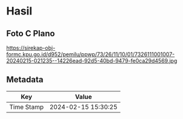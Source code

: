# Hasil

## Foto C Plano

https://sirekap-obj-formc.kpu.go.id/d952/pemilu/ppwp/73/26/11/10/01/7326111001007-20240215-021235--14226ead-92d5-40bd-9479-fe0ca29d4569.jpg


## Metadata

| Key        | Value               |
| ---------- | ------------------- |
| Time Stamp | 2024-02-15 15:30:25 |



